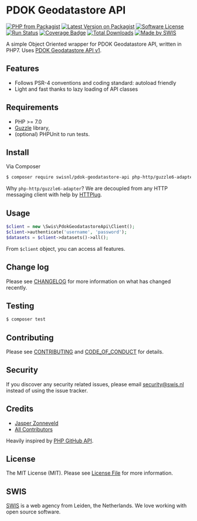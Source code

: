 # PDOK Geodatastore API

[![PHP from Packagist](https://img.shields.io/packagist/php-v/swisnl/pdok-geodatastore-api.svg)](https://packagist.org/packages/swisnl/pdok-geodatastore-api)
[![Latest Version on Packagist](https://img.shields.io/packagist/v/swisnl/pdok-geodatastore-api.svg)](https://packagist.org/packages/swisnl/pdok-geodatastore-api)
[![Software License](https://img.shields.io/packagist/l/swisnl/pdok-geodatastore-api.svg)](LICENSE.md) 
[![Run Status](https://api.shippable.com/projects/5a05d4ece397490700035e23/badge?branch=master)](https://app.shippable.com/github/swisnl/pdok-geodatastore-api)
[![Coverage Badge](https://api.shippable.com/projects/5a05d4ece397490700035e23/coverageBadge?branch=master)](https://app.shippable.com/github/swisnl/pdok-geodatastore-api)
[![Total Downloads](https://img.shields.io/packagist/dt/swisnl/pdok-geodatastore-api.svg)](https://packagist.org/packages/swisnl/pdok-geodatastore-api)
[![Made by SWIS](https://img.shields.io/badge/%F0%9F%9A%80-made%20by%20SWIS-%23D9021B.svg)](https://www.swis.nl)

A simple Object Oriented wrapper for PDOK Geodatastore API, written in PHP7. Uses [PDOK Geodatastore API v1](https://geodatastore.pdok.nl/api/v1/docs).

## Features

* Follows PSR-4 conventions and coding standard: autoload friendly
* Light and fast thanks to lazy loading of API classes

## Requirements

* PHP >= 7.0
* [Guzzle](https://github.com/guzzle/guzzle) library,
* (optional) PHPUnit to run tests.

## Install

Via Composer

``` bash
$ composer require swisnl/pdok-geodatastore-api php-http/guzzle6-adapter
```

Why `php-http/guzzle6-adapter`? We are decoupled from any HTTP messaging client with help by [HTTPlug](http://httplug.io/).

## Usage

``` php
$client = new \Swis\PdokGeodatastoreApi\Client();
$client->authenticate('username', 'password');
$datasets = $client->datasets()->all();
```

From `$client` object, you can access all features.

## Change log

Please see [CHANGELOG](CHANGELOG.md) for more information on what has changed recently.

## Testing

``` bash
$ composer test
```

## Contributing

Please see [CONTRIBUTING](CONTRIBUTING.md) and [CODE_OF_CONDUCT](CODE_OF_CONDUCT.md) for details.

## Security

If you discover any security related issues, please email security@swis.nl instead of using the issue tracker.

## Credits

- [Jasper Zonneveld](https://github.com/JaZo)
- [All Contributors](../../contributors)

Heavily inspired by [PHP GitHub API](https://github.com/KnpLabs/php-github-api).

## License

The MIT License (MIT). Please see [License File](LICENSE.md) for more information.

## SWIS

[SWIS](https://www.swis.nl) is a web agency from Leiden, the Netherlands. We love working with open source software.

